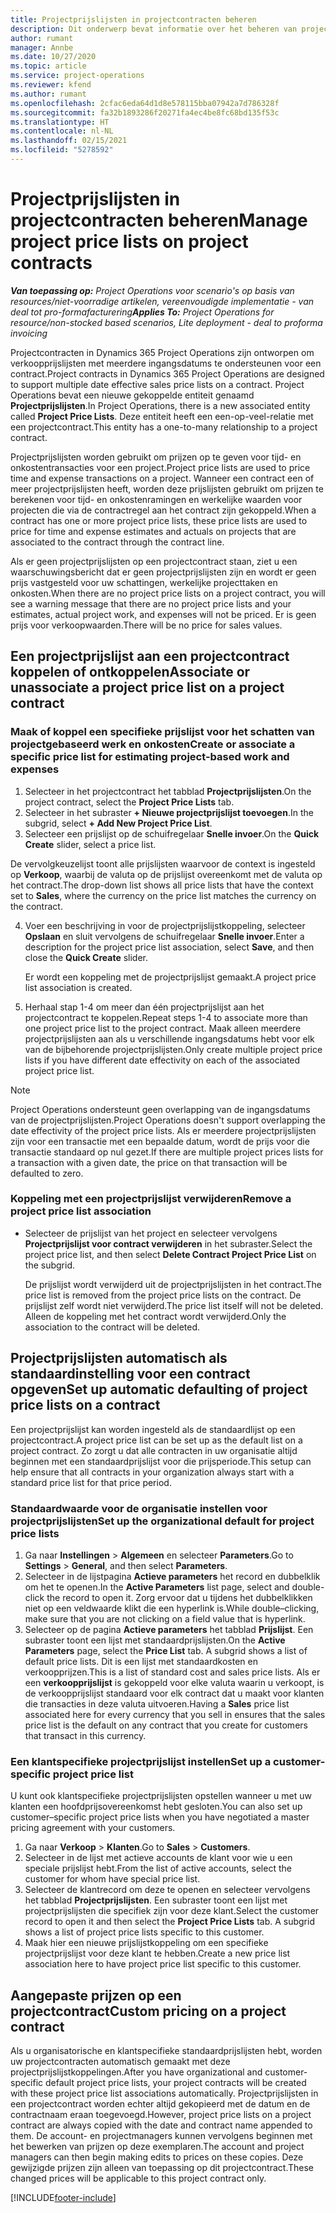 ```yaml
---
title: Projectprijslijsten in projectcontracten beheren
description: Dit onderwerp bevat informatie over het beheren van projectprijslijsten in projectcontracten.
author: rumant
manager: Annbe
ms.date: 10/27/2020
ms.topic: article
ms.service: project-operations
ms.reviewer: kfend
ms.author: rumant
ms.openlocfilehash: 2cfac6eda64d1d8e578115bba07942a7d786328f
ms.sourcegitcommit: fa32b1893286f20271fa4ec4be8fc68bd135f53c
ms.translationtype: HT
ms.contentlocale: nl-NL
ms.lasthandoff: 02/15/2021
ms.locfileid: "5278592"
---
```

# <a name="manage-project-price-lists-on-project-contracts"></a><span data-ttu-id="aaa27-103">Projectprijslijsten in projectcontracten beheren</span><span class="sxs-lookup"><span data-stu-id="aaa27-103">Manage project price lists on project contracts</span></span>

<span data-ttu-id="aaa27-104">_**Van toepassing op:** Project Operations voor scenario's op basis van resources/niet-voorradige artikelen, vereenvoudigde implementatie - van deal tot pro-formafacturering_</span><span class="sxs-lookup"><span data-stu-id="aaa27-104">_**Applies To:** Project Operations for resource/non-stocked based scenarios, Lite deployment - deal to proforma invoicing_</span></span>

<span data-ttu-id="aaa27-105">Projectcontracten in Dynamics 365 Project Operations zijn ontworpen om verkoopprijslijsten met meerdere ingangsdatums te ondersteunen voor een contract.</span><span class="sxs-lookup"><span data-stu-id="aaa27-105">Project contracts in Dynamics 365 Project Operations are designed to support multiple date effective sales price lists on a contract.</span></span> <span data-ttu-id="aaa27-106">Project Operations bevat een nieuwe gekoppelde entiteit genaamd **Projectprijslijsten**.</span><span class="sxs-lookup"><span data-stu-id="aaa27-106">In Project Operations, there is a new associated entity called **Project Price Lists**.</span></span> <span data-ttu-id="aaa27-107">Deze entiteit heeft een een-op-veel-relatie met een projectcontract.</span><span class="sxs-lookup"><span data-stu-id="aaa27-107">This entity has a one-to-many relationship to a project contract.</span></span>

<span data-ttu-id="aaa27-108">Projectprijslijsten worden gebruikt om prijzen op te geven voor tijd- en onkostentransacties voor een project.</span><span class="sxs-lookup"><span data-stu-id="aaa27-108">Project price lists are used to price time and expense transactions on a project.</span></span> <span data-ttu-id="aaa27-109">Wanneer een contract een of meer projectprijslijsten heeft, worden deze prijslijsten gebruikt om prijzen te berekenen voor tijd- en onkostenramingen en werkelijke waarden voor projecten die via de contractregel aan het contract zijn gekoppeld.</span><span class="sxs-lookup"><span data-stu-id="aaa27-109">When a contract has one or more project price lists, these price lists are used to price for time and expense estimates and actuals on projects that are associated to the contract through the contract line.</span></span>

<span data-ttu-id="aaa27-110">Als er geen projectprijslijsten op een projectcontract staan, ziet u een waarschuwingsbericht dat er geen projectprijslijsten zijn en wordt er geen prijs vastgesteld voor uw schattingen, werkelijke projecttaken en onkosten.</span><span class="sxs-lookup"><span data-stu-id="aaa27-110">When there are no project price lists on a project contract, you will see a warning message that there are no project price lists and your estimates, actual project work, and expenses will not be priced.</span></span> <span data-ttu-id="aaa27-111">Er is geen prijs voor verkoopwaarden.</span><span class="sxs-lookup"><span data-stu-id="aaa27-111">There will be no price for sales values.</span></span>

## <a name="associate-or-unassociate-a-project-price-list-on-a-project-contract"></a><span data-ttu-id="aaa27-112">Een projectprijslijst aan een projectcontract koppelen of ontkoppelen</span><span class="sxs-lookup"><span data-stu-id="aaa27-112">Associate or unassociate a project price list on a project contract</span></span>

### <a name="create-or-associate-a-specific-price-list-for-estimating-project-based-work-and-expenses"></a><span data-ttu-id="aaa27-113">Maak of koppel een specifieke prijslijst voor het schatten van projectgebaseerd werk en onkosten</span><span class="sxs-lookup"><span data-stu-id="aaa27-113">Create or associate a specific price list for estimating project-based work and expenses</span></span>

1. <span data-ttu-id="aaa27-114">Selecteer in het projectcontract het tabblad **Projectprijslijsten**.</span><span class="sxs-lookup"><span data-stu-id="aaa27-114">On the project contract, select the **Project Price Lists** tab.</span></span>
2. <span data-ttu-id="aaa27-115">Selecteer in het subraster **+ Nieuwe projectprijslijst toevoegen**.</span><span class="sxs-lookup"><span data-stu-id="aaa27-115">In the subgrid, select **+ Add New Project Price List**.</span></span>
3. <span data-ttu-id="aaa27-116">Selecteer een prijslijst op de schuifregelaar **Snelle invoer**.</span><span class="sxs-lookup"><span data-stu-id="aaa27-116">On the **Quick Create** slider, select a price list.</span></span> 

  <span data-ttu-id="aaa27-117">De vervolgkeuzelijst toont alle prijslijsten waarvoor de context is ingesteld op **Verkoop**, waarbij de valuta op de prijslijst overeenkomt met de valuta op het contract.</span><span class="sxs-lookup"><span data-stu-id="aaa27-117">The drop-down list shows all price lists that have the context set to **Sales**, where the currency on the price list matches the currency on the contract.</span></span>
  
4. <span data-ttu-id="aaa27-118">Voer een beschrijving in voor de projectprijslijstkoppeling, selecteer **Opslaan** en sluit vervolgens de schuifregelaar **Snelle invoer**.</span><span class="sxs-lookup"><span data-stu-id="aaa27-118">Enter a description for the project price list association, select **Save**, and then close the **Quick Create** slider.</span></span>

   <span data-ttu-id="aaa27-119">Er wordt een koppeling met de projectprijslijst gemaakt.</span><span class="sxs-lookup"><span data-stu-id="aaa27-119">A project price list association is created.</span></span>
   
5. <span data-ttu-id="aaa27-120">Herhaal stap 1-4 om meer dan één projectprijslijst aan het projectcontract te koppelen.</span><span class="sxs-lookup"><span data-stu-id="aaa27-120">Repeat steps 1-4 to associate more than one project price list to the project contract.</span></span> <span data-ttu-id="aaa27-121">Maak alleen meerdere projectprijslijsten aan als u verschillende ingangsdatums hebt voor elk van de bijbehorende projectprijslijsten.</span><span class="sxs-lookup"><span data-stu-id="aaa27-121">Only create multiple project price lists if you have different date effectivity on each of the associated project price list.</span></span>

> [!NOTE]
> <span data-ttu-id="aaa27-122">Project Operations ondersteunt geen overlapping van de ingangsdatums van de projectprijslijsten.</span><span class="sxs-lookup"><span data-stu-id="aaa27-122">Project Operations doesn't support overlapping the date effectivity of the project price lists.</span></span> <span data-ttu-id="aaa27-123">Als er meerdere projectprijslijsten zijn voor een transactie met een bepaalde datum, wordt de prijs voor die transactie standaard op nul gezet.</span><span class="sxs-lookup"><span data-stu-id="aaa27-123">If there are multiple project prices lists for a transaction with a given date, the price on that transaction will be defaulted to zero.</span></span>

### <a name="remove-a-project-price-list-association"></a><span data-ttu-id="aaa27-124">Koppeling met een projectprijslijst verwijderen</span><span class="sxs-lookup"><span data-stu-id="aaa27-124">Remove a project price list association</span></span>

- <span data-ttu-id="aaa27-125">Selecteer de prijslijst van het project en selecteer vervolgens **Projectprijslijst voor contract verwijderen** in het subraster.</span><span class="sxs-lookup"><span data-stu-id="aaa27-125">Select the project price list, and then select **Delete Contract Project Price List** on the subgrid.</span></span> 

  <span data-ttu-id="aaa27-126">De prijslijst wordt verwijderd uit de projectprijslijsten in het contract.</span><span class="sxs-lookup"><span data-stu-id="aaa27-126">The price list is removed from the project price lists on the contract.</span></span> <span data-ttu-id="aaa27-127">De prijslijst zelf wordt niet verwijderd.</span><span class="sxs-lookup"><span data-stu-id="aaa27-127">The price list itself will not be deleted.</span></span> <span data-ttu-id="aaa27-128">Alleen de koppeling met het contract wordt verwijderd.</span><span class="sxs-lookup"><span data-stu-id="aaa27-128">Only the association to the contract will be deleted.</span></span>

## <a name="set-up-automatic-defaulting-of-project-price-lists-on-a-contract"></a><span data-ttu-id="aaa27-129">Projectprijslijsten automatisch als standaardinstelling voor een contract opgeven</span><span class="sxs-lookup"><span data-stu-id="aaa27-129">Set up automatic defaulting of project price lists on a contract</span></span>

<span data-ttu-id="aaa27-130">Een projectprijslijst kan worden ingesteld als de standaardlijst op een projectcontract.</span><span class="sxs-lookup"><span data-stu-id="aaa27-130">A project price list can be set up as the default list on a project contract.</span></span> <span data-ttu-id="aaa27-131">Zo zorgt u dat alle contracten in uw organisatie altijd beginnen met een standaardprijslijst voor die prijsperiode.</span><span class="sxs-lookup"><span data-stu-id="aaa27-131">This setup can help ensure that all contracts in your organization always start with a standard price list for that price period.</span></span>

### <a name="set-up-the-organizational-default-for-project-price-lists"></a><span data-ttu-id="aaa27-132">Standaardwaarde voor de organisatie instellen voor projectprijslijsten</span><span class="sxs-lookup"><span data-stu-id="aaa27-132">Set up the organizational default for project price lists</span></span>

1. <span data-ttu-id="aaa27-133">Ga naar **Instellingen** > **Algemeen** en selecteer **Parameters**.</span><span class="sxs-lookup"><span data-stu-id="aaa27-133">Go to **Settings** > **General**, and then select **Parameters**.</span></span>
2. <span data-ttu-id="aaa27-134">Selecteer in de lijstpagina **Actieve parameters** het record en dubbelklik om het te openen.</span><span class="sxs-lookup"><span data-stu-id="aaa27-134">In the **Active Parameters** list page, select and double-click the record to open it.</span></span> <span data-ttu-id="aaa27-135">Zorg ervoor dat u tijdens het dubbelklikken niet op een veldwaarde klikt die een hyperlink is.</span><span class="sxs-lookup"><span data-stu-id="aaa27-135">While double–clicking, make sure that you are not clicking on a field value that is hyperlink.</span></span> 
3. <span data-ttu-id="aaa27-136">Selecteer op de pagina **Actieve parameters** het tabblad **Prijslijst**. Een subraster toont een lijst met standaardprijslijsten.</span><span class="sxs-lookup"><span data-stu-id="aaa27-136">On the **Active Parameters** page, select the **Price List** tab. A subgrid shows a list of default price lists.</span></span> <span data-ttu-id="aaa27-137">Dit is een lijst met standaardkosten en verkoopprijzen.</span><span class="sxs-lookup"><span data-stu-id="aaa27-137">This is a list of standard cost and sales price lists.</span></span> <span data-ttu-id="aaa27-138">Als er een **verkoopprijslijst** is gekoppeld voor elke valuta waarin u verkoopt, is de verkoopprijslijst standaard voor elk contract dat u maakt voor klanten die transacties in deze valuta uitvoeren.</span><span class="sxs-lookup"><span data-stu-id="aaa27-138">Having a **Sales** price list associated here for every currency that you sell in ensures that the sales price list is the default on any contract that you create for customers that transact in this currency.</span></span>

### <a name="set-up-a-customer-specific-project-price-list"></a><span data-ttu-id="aaa27-139">Een klantspecifieke projectprijslijst instellen</span><span class="sxs-lookup"><span data-stu-id="aaa27-139">Set up a customer-specific project price list</span></span>

<span data-ttu-id="aaa27-140">U kunt ook klantspecifieke projectprijslijsten opstellen wanneer u met uw klanten een hoofdprijsovereenkomst hebt gesloten.</span><span class="sxs-lookup"><span data-stu-id="aaa27-140">You can also set up customer–specific project price lists when you have negotiated a master pricing agreement with your customers.</span></span>

1. <span data-ttu-id="aaa27-141">Ga naar **Verkoop** > **Klanten**.</span><span class="sxs-lookup"><span data-stu-id="aaa27-141">Go to **Sales** > **Customers**.</span></span>
2. <span data-ttu-id="aaa27-142">Selecteer in de lijst met actieve accounts de klant voor wie u een speciale prijslijst hebt.</span><span class="sxs-lookup"><span data-stu-id="aaa27-142">From the list of active accounts, select the customer for whom have special price list.</span></span>
3. <span data-ttu-id="aaa27-143">Selecteer de klantrecord om deze te openen en selecteer vervolgens het tabblad **Projectprijslijsten**. Een subraster toont een lijst met projectprijslijsten die specifiek zijn voor deze klant.</span><span class="sxs-lookup"><span data-stu-id="aaa27-143">Select the customer record to open it and then select the **Project Price Lists** tab. A subgrid shows a list of project price lists specific to this customer.</span></span> 
4. <span data-ttu-id="aaa27-144">Maak hier een nieuwe prijslijstkoppeling om een specifieke projectprijslijst voor deze klant te hebben.</span><span class="sxs-lookup"><span data-stu-id="aaa27-144">Create a new price list association here to have project price list specific to this customer.</span></span>

## <a name="custom-pricing-on-a-project-contract"></a><span data-ttu-id="aaa27-145">Aangepaste prijzen op een projectcontract</span><span class="sxs-lookup"><span data-stu-id="aaa27-145">Custom pricing on a project contract</span></span>

<span data-ttu-id="aaa27-146">Als u organisatorische en klantspecifieke standaardprijslijsten hebt, worden uw projectcontracten automatisch gemaakt met deze projectprijslijstkoppelingen.</span><span class="sxs-lookup"><span data-stu-id="aaa27-146">After you have organizational and customer-specific default project price lists, your project contracts will be created with these project price list associations automatically.</span></span> <span data-ttu-id="aaa27-147">Projectprijslijsten in een projectcontract worden echter altijd gekopieerd met de datum en de contractnaam eraan toegevoegd.</span><span class="sxs-lookup"><span data-stu-id="aaa27-147">However, project price lists on a project contract are always copied with the date and contract name appended to them.</span></span> <span data-ttu-id="aaa27-148">De account- en projectmanagers kunnen vervolgens beginnen met het bewerken van prijzen op deze exemplaren.</span><span class="sxs-lookup"><span data-stu-id="aaa27-148">The account and project managers can then begin making edits to prices on these copies.</span></span> <span data-ttu-id="aaa27-149">Deze gewijzigde prijzen zijn alleen van toepassing op dit projectcontract.</span><span class="sxs-lookup"><span data-stu-id="aaa27-149">These changed prices will be applicable to this project contract only.</span></span>


[!INCLUDE[footer-include](../includes/footer-banner.md)]